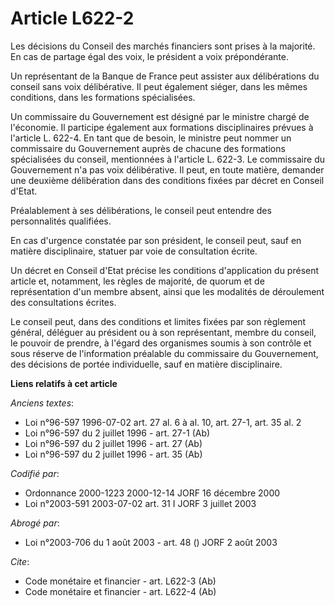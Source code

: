 # Article L622-2

Les décisions du Conseil des marchés financiers sont prises à la majorité. En cas de partage égal des voix, le président a
voix prépondérante.

Un représentant de la Banque de France peut assister aux délibérations du conseil sans voix délibérative. Il peut également
siéger, dans les mêmes conditions, dans les formations spécialisées.

Un commissaire du Gouvernement est désigné par le ministre chargé de l'économie. Il participe également aux formations
disciplinaires prévues à l'article L. 622-4. En tant que de besoin, le ministre peut nommer un commissaire du Gouvernement
auprès de chacune des formations spécialisées du conseil, mentionnées à l'article L. 622-3. Le commissaire du Gouvernement
n'a pas voix délibérative. Il peut, en toute matière, demander une deuxième délibération dans des conditions fixées par
décret en Conseil d'Etat.

Préalablement à ses délibérations, le conseil peut entendre des personnalités qualifiées.

En cas d'urgence constatée par son président, le conseil peut, sauf en matière disciplinaire, statuer par voie de
consultation écrite.

Un décret en Conseil d'Etat précise les conditions d'application du présent article et, notamment, les règles de majorité, de
quorum et de représentation d'un membre absent, ainsi que les modalités de déroulement des consultations écrites.

Le conseil peut, dans des conditions et limites fixées par son règlement général, déléguer au président ou à son
représentant, membre du conseil, le pouvoir de prendre, à l'égard des organismes soumis à son contrôle et sous réserve de
l'information préalable du commissaire du Gouvernement, des décisions de portée individuelle, sauf en matière disciplinaire.

**Liens relatifs à cet article**

_Anciens textes_:

  - Loi n°96-597 1996-07-02 art. 27 al. 6 à al. 10, art. 27-1, art. 35 al. 2
  - Loi n°96-597 du 2 juillet 1996 - art. 27-1 (Ab)
  - Loi n°96-597 du 2 juillet 1996 - art. 27 (Ab)
  - Loi n°96-597 du 2 juillet 1996 - art. 35 (Ab)

_Codifié par_:

  - Ordonnance 2000-1223 2000-12-14 JORF 16 décembre 2000
  - Loi n°2003-591 2003-07-02 art. 31 I JORF 3 juillet 2003

_Abrogé par_:

  - Loi n°2003-706 du 1 août 2003 - art. 48 () JORF 2 août 2003

_Cite_:

  - Code monétaire et financier - art. L622-3 (Ab)
  - Code monétaire et financier - art. L622-4 (Ab)
